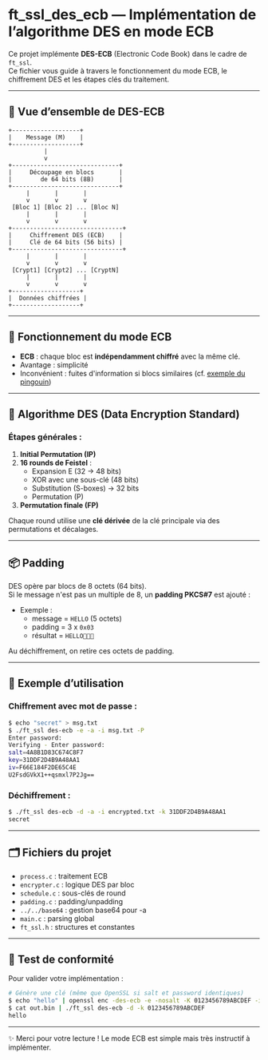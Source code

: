 # ft_ssl_des_ecb — Implémentation de l’algorithme DES en mode ECB

Ce projet implémente **DES-ECB** (Electronic Code Book) dans le cadre de `ft_ssl`.  
Ce fichier vous guide à travers le fonctionnement du mode ECB, le chiffrement DES et les étapes clés du traitement.

---

## 🔐 Vue d’ensemble de DES-ECB

```
+-------------------+
|    Message (M)    |
+-------------------+
          |
          v
+------------------------------+
|     Découpage en blocs       |
|        de 64 bits (8B)       |
+------------------------------+
     |       |       |
     v       v       v
 [Bloc 1] [Bloc 2] ... [Bloc N]
     |       |       |
     v       v       v
+-------------------------------+
|     Chiffrement DES (ECB)    |
|     Clé de 64 bits (56 bits) |
+-------------------------------+
     |       |       |
     v       v       v
 [Crypt1] [Crypt2] ... [CryptN]
     |       |       |
     v       v       v
+-------------------+
|  Données chiffrées |
+-------------------+
```

---

## 🔁 Fonctionnement du mode ECB

- **ECB** : chaque bloc est **indépendamment chiffré** avec la même clé.
- Avantage : simplicité
- Inconvénient : fuites d'information si blocs similaires (cf. [exemple du pingouin](https://en.wikipedia.org/wiki/Block_cipher_mode_of_operation#Electronic_Codebook_(ECB)))

---

## 🔧 Algorithme DES (Data Encryption Standard)

### Étapes générales :

1. **Initial Permutation (IP)**
2. **16 rounds de Feistel** :
   - Expansion E (32 → 48 bits)
   - XOR avec une sous-clé (48 bits)
   - Substitution (S-boxes) → 32 bits
   - Permutation (P)
3. **Permutation finale (FP)**

Chaque round utilise une **clé dérivée** de la clé principale via des permutations et décalages.

---

## 📦 Padding

DES opère par blocs de 8 octets (64 bits).  
Si le message n'est pas un multiple de 8, un **padding PKCS#7** est ajouté :

- Exemple :
  - message = `HELLO` (5 octets)
  - padding = 3 x `0x03`
  - résultat = `HELLO`

Au déchiffrement, on retire ces octets de padding.

---

## 📌 Exemple d’utilisation

### Chiffrement avec mot de passe :
```bash
$ echo "secret" > msg.txt
$ ./ft_ssl des-ecb -e -a -i msg.txt -P
Enter password:
Verifying - Enter password:
salt=4A8B1D83C674C8F7
key=31DDF2D4B9A48AA1
iv=F66E184F2DE65C4E
U2FsdGVkX1++qsmxl7P2Jg==
```

### Déchiffrement :
```bash
$ ./ft_ssl des-ecb -d -a -i encrypted.txt -k 31DDF2D4B9A48AA1
secret
```

---

## 🗂️ Fichiers du projet

- `process.c`          : traitement ECB
- `encrypter.c`        : logique DES par bloc
- `schedule.c`         : sous-clés de round
- `padding.c`          : padding/unpadding
- `../../base64`       : gestion base64 pour -a
- `main.c`             : parsing global
- `ft_ssl.h`           : structures et constantes

---

## 🧪 Test de conformité

Pour valider votre implémentation :

```bash
# Génère une clé (même que OpenSSL si salt et password identiques)
$ echo "hello" | openssl enc -des-ecb -e -nosalt -K 0123456789ABCDEF -in - -out out.bin
$ cat out.bin | ./ft_ssl des-ecb -d -k 0123456789ABCDEF
hello
```

---

✨ Merci pour votre lecture ! Le mode ECB est simple mais très instructif à implémenter.